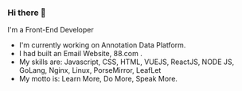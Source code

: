 ### Hi there 👋

 I'm a Front-End Developer
- I'm currently working on Annotation Data Platform.
- I had built an Email Website, 88.com . 
- My skills are: Javascript, CSS, HTML, VUEJS, ReactJS, NODE JS, GoLang, Nginx, Linux, PorseMirror, LeafLet
- My motto is: Learn More, Do More, Speak More.

<!--
**herrdu/herrdu** is a ✨ _special_ ✨ repository because its `README.md` (this file) appears on your GitHub profile.

Here are some ideas to get you started:
I’m currently working on ...
I’m currently learning ...
- 👯 I’m looking to collaborate on ...
- 🤔 I’m looking for help with ...
- 💬 Ask me about ...
- 📫 How to reach me: ...
- 😄 Pronouns: ...
- ⚡ Fun fact: ...

-->


